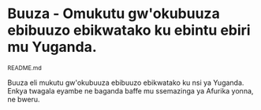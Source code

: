 # Buuza - Omukutu gw'okubuuza ebibuuzo ebikwatako ku ebintu ebiri mu Yuganda.
<small><a>README.md</a></small>

Buuza eli mukutu gw'okubuuza ebibuuzo ebikwatako ku nsi ya Yuganda.
Enkya twagala eyambe ne baganda baffe mu ssemazinga ya Afurika yonna, ne
bweru.
